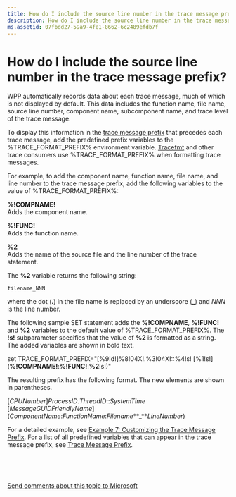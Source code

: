 ```yaml
---
title: How do I include the source line number in the trace message prefix
description: How do I include the source line number in the trace message prefix
ms.assetid: 07fbdd27-59a9-4fe1-8662-6c2489efdb7f
---
```


# How do I include the source line number in the trace message prefix?


WPP automatically records data about each trace message, much of which is not displayed by default. This data includes the function name, file name, source line number, component name, subcomponent name, and trace level of the trace message.

To display this information in the [trace message prefix](trace-message-prefix.md) that precedes each trace message, add the predefined prefix variables to the %TRACE\_FORMAT\_PREFIX% environment variable. [Tracefmt](tracefmt.md) and other trace consumers use %TRACE\_FORMAT\_PREFIX% when formatting trace messages.

For example, to add the component name, function name, file name, and line number to the trace message prefix, add the following variables to the value of %TRACE\_FORMAT\_PREFIX%:

<span id="__COMPNAME_"></span><span id="__compname_"></span>**%!COMPNAME!**  
Adds the component name.

<span id="__FUNC_"></span><span id="__func_"></span>**%!FUNC!**  
Adds the function name.

<span id="_2"></span>**%2**  
Adds the name of the source file and the line number of the trace statement.

The **%2** variable returns the following string:

```
filename_NNN
```

where the dot (**.**) in the file name is replaced by an underscore (**\_**) and *NNN* is the line number.

The following sample SET statement adds the **%!COMPNAME**, **%!FUNC!** and **%2** variables to the default value of %TRACE\_FORMAT\_PREFIX%. The **!s!** subparameter specifies that the value of **%2** is formatted as a string. The added variables are shown in bold text.

set TRACE\_FORMAT\_PREFIX="\[%9!d!\]%8!04X!.%3!04X!::%4!s! \[%1!s!\](**%!COMPNAME!**:**%!FUNC!**:**%2**!s!)"

The resulting prefix has the following format. The new elements are shown in parentheses.

\[*CPUNumber*\]*ProcessID*.*ThreadID*::*SystemTime* \[*MessageGUIDFriendlyName*\](*ComponentName*:*FunctionName*:*Filename***\_***LineNumber*)

For a detailed example, see [Example 7: Customizing the Trace Message Prefix](example-7--customizing-the-trace-message-prefix.md). For a list of all predefined variables that can appear in the trace message prefix, see [Trace Message Prefix](trace-message-prefix.md).

 

 

[Send comments about this topic to Microsoft](mailto:wsddocfb@microsoft.com?subject=Documentation%20feedback%20[devtest\devtest]:%20How%20do%20I%20include%20the%20source%20line%20number%20in%20the%20trace%20message%20prefix?%20%20RELEASE:%20%2811/17/2016%29&body=%0A%0APRIVACY%20STATEMENT%0A%0AWe%20use%20your%20feedback%20to%20improve%20the%20documentation.%20We%20don't%20use%20your%20email%20address%20for%20any%20other%20purpose,%20and%20we'll%20remove%20your%20email%20address%20from%20our%20system%20after%20the%20issue%20that%20you're%20reporting%20is%20fixed.%20While%20we're%20working%20to%20fix%20this%20issue,%20we%20might%20send%20you%20an%20email%20message%20to%20ask%20for%20more%20info.%20Later,%20we%20might%20also%20send%20you%20an%20email%20message%20to%20let%20you%20know%20that%20we've%20addressed%20your%20feedback.%0A%0AFor%20more%20info%20about%20Microsoft's%20privacy%20policy,%20see%20http://privacy.microsoft.com/default.aspx. "Send comments about this topic to Microsoft")




